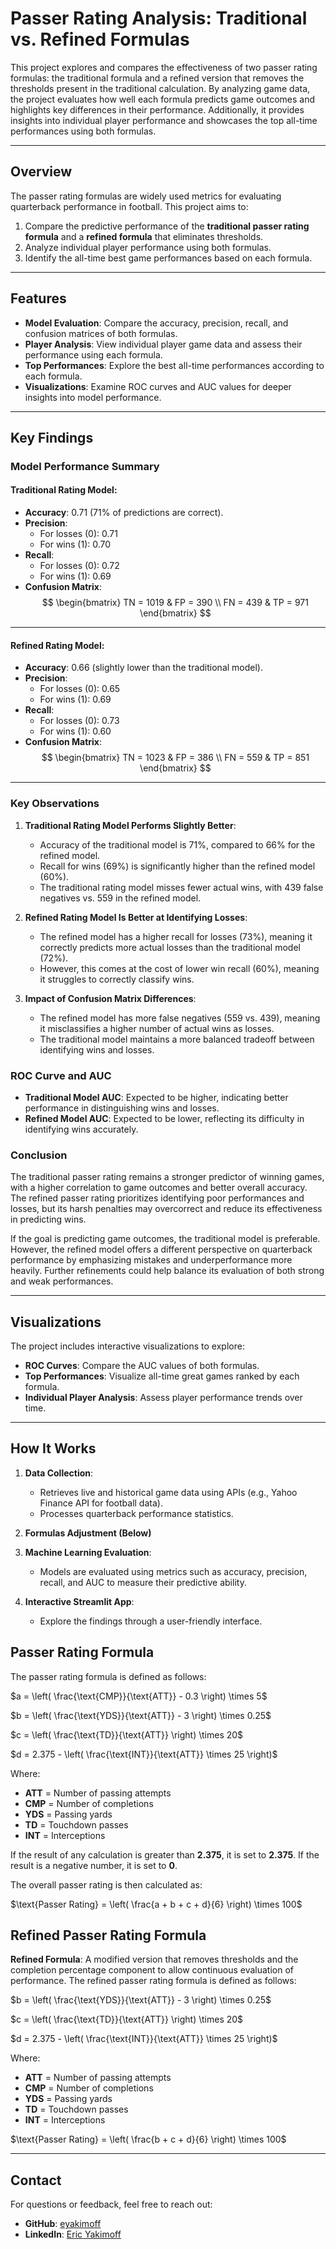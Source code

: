 # Passer Rating Analysis: Traditional vs. Refined Formulas

This project explores and compares the effectiveness of two passer rating formulas: the traditional formula and a refined version that removes the thresholds present in the traditional calculation. By analyzing game data, the project evaluates how well each formula predicts game outcomes and highlights key differences in their performance. Additionally, it provides insights into individual player performance and showcases the top all-time performances using both formulas.

---

## Overview

The passer rating formulas are widely used metrics for evaluating quarterback performance in football. This project aims to:

1. Compare the predictive performance of the **traditional passer rating formula** and a **refined formula** that eliminates thresholds.
2. Analyze individual player performance using both formulas.
3. Identify the all-time best game performances based on each formula.

---

## Features

-   **Model Evaluation**: Compare the accuracy, precision, recall, and confusion matrices of both formulas.
-   **Player Analysis**: View individual player game data and assess their performance using each formula.
-   **Top Performances**: Explore the best all-time performances according to each formula.
-   **Visualizations**: Examine ROC curves and AUC values for deeper insights into model performance.

---

## Key Findings

### Model Performance Summary

#### Traditional Rating Model:

-   **Accuracy**: 0.71 (71% of predictions are correct).
-   **Precision**:
    -   For losses (0): 0.71
    -   For wins (1): 0.70
-   **Recall**:
    -   For losses (0): 0.72
    -   For wins (1): 0.69
-   **Confusion Matrix**:
    $$
    \begin{bmatrix}
    TN = 1019 & FP = 390 \\
    FN = 439 & TP = 971
    \end{bmatrix}
    $$

---

#### Refined Rating Model:

-   **Accuracy**: 0.66 (slightly lower than the traditional model).
-   **Precision**:
    -   For losses (0): 0.65
    -   For wins (1): 0.69
-   **Recall**:
    -   For losses (0): 0.73
    -   For wins (1): 0.60
-   **Confusion Matrix**:
    $$
    \begin{bmatrix}
    TN = 1023 & FP = 386 \\
    FN = 559 & TP = 851
    \end{bmatrix}
    $$

---

### Key Observations

1. **Traditional Rating Model Performs Slightly Better**:

    - Accuracy of the traditional model is 71%, compared to 66% for the refined model.
    - Recall for wins (69%) is significantly higher than the refined model (60%).
    - The traditional rating model misses fewer actual wins, with 439 false negatives vs. 559 in the refined model.

2. **Refined Rating Model Is Better at Identifying Losses**:

    - The refined model has a higher recall for losses (73%), meaning it correctly predicts more actual losses than the traditional model (72%).
    - However, this comes at the cost of lower win recall (60%), meaning it struggles to correctly classify wins.

3. **Impact of Confusion Matrix Differences**:

    - The refined model has more false negatives (559 vs. 439), meaning it misclassifies a higher number of actual wins as losses.
    - The traditional model maintains a more balanced tradeoff between identifying wins and losses.

### ROC Curve and AUC

-   **Traditional Model AUC**: Expected to be higher, indicating better performance in distinguishing wins and losses.
-   **Refined Model AUC**: Expected to be lower, reflecting its difficulty in identifying wins accurately.

### Conclusion

The traditional passer rating remains a stronger predictor of winning games, with a higher correlation to game outcomes and better overall accuracy. The refined passer rating prioritizes identifying poor performances and losses, but its harsh penalties may overcorrect and reduce its effectiveness in predicting wins.

If the goal is predicting game outcomes, the traditional model is preferable. However, the refined model offers a different perspective on quarterback performance by emphasizing mistakes and underperformance more heavily. Further refinements could help balance its evaluation of both strong and weak performances.

---

## Visualizations

The project includes interactive visualizations to explore:

-   **ROC Curves**: Compare the AUC values of both formulas.
-   **Top Performances**: Visualize all-time great games ranked by each formula.
-   **Individual Player Analysis**: Assess player performance trends over time.

---

## How It Works

1. **Data Collection**:

    - Retrieves live and historical game data using APIs (e.g., Yahoo Finance API for football data).
    - Processes quarterback performance statistics.

2. **Formulas Adjustment (Below)**

3. **Machine Learning Evaluation**:

    - Models are evaluated using metrics such as accuracy, precision, recall, and AUC to measure their predictive ability.

4. **Interactive Streamlit App**:

    - Explore the findings through a user-friendly interface.

## Passer Rating Formula

The passer rating formula is defined as follows:

$a = \left( \frac{\text{CMP}}{\text{ATT}} - 0.3 \right) \times 5$

$b = \left( \frac{\text{YDS}}{\text{ATT}} - 3 \right) \times 0.25$

$c = \left( \frac{\text{TD}}{\text{ATT}} \right) \times 20$

$d = 2.375 - \left( \frac{\text{INT}}{\text{ATT}} \times 25 \right)$

Where:

-   **ATT** = Number of passing attempts
-   **CMP** = Number of completions
-   **YDS** = Passing yards
-   **TD** = Touchdown passes
-   **INT** = Interceptions

If the result of any calculation is greater than **2.375**, it is set to **2.375**. If the result is a negative number, it is set to **0**.

The overall passer rating is then calculated as:

$\text{Passer Rating} = \left( \frac{a + b + c + d}{6} \right) \times 100$

## Refined Passer Rating Formula

**Refined Formula**:
A modified version that removes thresholds and the completion percentage component to allow continuous evaluation of performance.
The refined passer rating formula is defined as follows:

$b = \left( \frac{\text{YDS}}{\text{ATT}} - 3 \right) \times 0.25$

$c = \left( \frac{\text{TD}}{\text{ATT}} \right) \times 20$

$d = 2.375 - \left( \frac{\text{INT}}{\text{ATT}} \times 25 \right)$

Where:

-   **ATT** = Number of passing attempts
-   **CMP** = Number of completions
-   **YDS** = Passing yards
-   **TD** = Touchdown passes
-   **INT** = Interceptions

$\text{Passer Rating} = \left( \frac{b + c + d}{6} \right) \times 100$

---

## Contact

For questions or feedback, feel free to reach out:

-   **GitHub**: [eyakimoff](https://github.com/yourusername)
-   **LinkedIn**: [Eric Yakimoff](https://www.linkedin.com/in/eric-yakimoff-3537981a3/)
